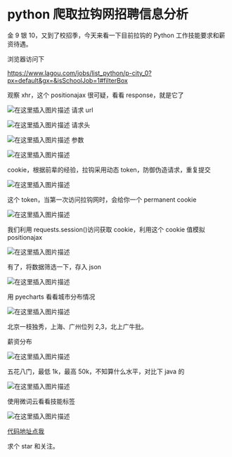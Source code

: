 ﻿# python 爬取拉钩网招聘信息分析

金 9 银 10，又到了校招季，今天来看一下目前拉钩的 Python 工作技能要求和薪资待遇。

浏览器访问下

https://www.lagou.com/jobs/list_python/p-city_0?px=default&gx=&isSchoolJob=1#filterBox

观察 xhr，这个 positionajax 很可疑，看看 response，就是它了

![在这里插入图片描述](https://img-blog.csdnimg.cn/20190922155748535.png?x-oss-process=image/watermark,type_ZmFuZ3poZW5naGVpdGk,shadow_10,text_aHR0cHM6Ly9ibG9nLmNzZG4ubmV0L3FxXzM0MTkyMDMy,size_16,color_FFFFFF,t_70)
请求 url

![在这里插入图片描述](https://img-blog.csdnimg.cn/20190922155809830.png)
请求头

![在这里插入图片描述](https://img-blog.csdnimg.cn/20190922155822878.png?x-oss-process=image/watermark,type_ZmFuZ3poZW5naGVpdGk,shadow_10,text_aHR0cHM6Ly9ibG9nLmNzZG4ubmV0L3FxXzM0MTkyMDMy,size_16,color_FFFFFF,t_70)
参数

![在这里插入图片描述](https://img-blog.csdnimg.cn/20190922155833719.png)

cookie，根据前辈的经验，拉钩采用动态 token，防御伪造请求，重复提交

![在这里插入图片描述](https://img-blog.csdnimg.cn/20190922155843519.png?x-oss-process=image/watermark,type_ZmFuZ3poZW5naGVpdGk,shadow_10,text_aHR0cHM6Ly9ibG9nLmNzZG4ubmV0L3FxXzM0MTkyMDMy,size_16,color_FFFFFF,t_70)

这个 token，当第一次访问拉钩网时，会给你一个 permanent cookie

![在这里插入图片描述](https://img-blog.csdnimg.cn/20190922155903104.png?x-oss-process=image/watermark,type_ZmFuZ3poZW5naGVpdGk,shadow_10,text_aHR0cHM6Ly9ibG9nLmNzZG4ubmV0L3FxXzM0MTkyMDMy,size_16,color_FFFFFF,t_70)

我们利用 requests.session()访问获取 cookie，利用这个 cookie 值模拟 positionajax

![在这里插入图片描述](https://img-blog.csdnimg.cn/20190922155923322.png?x-oss-process=image/watermark,type_ZmFuZ3poZW5naGVpdGk,shadow_10,text_aHR0cHM6Ly9ibG9nLmNzZG4ubmV0L3FxXzM0MTkyMDMy,size_16,color_FFFFFF,t_70)

有了，将数据筛选一下，存入 json

![在这里插入图片描述](https://img-blog.csdnimg.cn/20190922155933769.png?x-oss-process=image/watermark,type_ZmFuZ3poZW5naGVpdGk,shadow_10,text_aHR0cHM6Ly9ibG9nLmNzZG4ubmV0L3FxXzM0MTkyMDMy,size_16,color_FFFFFF,t_70)

用 pyecharts 看看城市分布情况

![在这里插入图片描述](https://img-blog.csdnimg.cn/20190922155944167.png?x-oss-process=image/watermark,type_ZmFuZ3poZW5naGVpdGk,shadow_10,text_aHR0cHM6Ly9ibG9nLmNzZG4ubmV0L3FxXzM0MTkyMDMy,size_16,color_FFFFFF,t_70)

北京一枝独秀，上海、广州位列 2,3，北上广牛批。

薪资分布

![在这里插入图片描述](https://img-blog.csdnimg.cn/20190922160005471.png?x-oss-process=image/watermark,type_ZmFuZ3poZW5naGVpdGk,shadow_10,text_aHR0cHM6Ly9ibG9nLmNzZG4ubmV0L3FxXzM0MTkyMDMy,size_16,color_FFFFFF,t_70)

五花八门，最低 1k，最高 50k，不知算什么水平，对比下 java 的

![在这里插入图片描述](https://img-blog.csdnimg.cn/20190922160015835.png?x-oss-process=image/watermark,type_ZmFuZ3poZW5naGVpdGk,shadow_10,text_aHR0cHM6Ly9ibG9nLmNzZG4ubmV0L3FxXzM0MTkyMDMy,size_16,color_FFFFFF,t_70)

使用微词云看看技能标签

![在这里插入图片描述](https://img-blog.csdnimg.cn/20190922160023977.png?x-oss-process=image/watermark,type_ZmFuZ3poZW5naGVpdGk,shadow_10,text_aHR0cHM6Ly9ibG9nLmNzZG4ubmV0L3FxXzM0MTkyMDMy,size_16,color_FFFFFF,t_70)

[代码地址点我](https://github.com/duziea/Python-imitate-login/blob/master/lagou/lagou_search.py)

求个 star 和关注。
